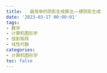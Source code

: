 ```yaml
---
title: . 最简单的阴影生成算法——硬阴影生成
date: '2023-03-17 00:00:01'
tags: 
- 数学
- 计算机图形学
- 投影矩阵
- 线性代数
categories:
- 计算机图形学
toc: false
---
```

